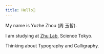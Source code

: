```yaml
---
title: Hello👋
---
```

My name is Yuzhe Zhou (周 玉哲).

I am studying at [Zhu Lab](Lab.zhuxinru.com), Science Tokyo.

Thinking about Typography and Calligraphy.
